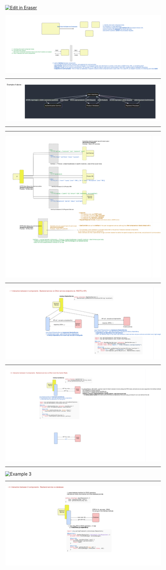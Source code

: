 <p><a target="_blank" href="https://app.eraser.io/workspace/4V79kdh82LGqWONFLrwu" id="edit-in-eraser-github-link"><img alt="Edit in Eraser" src="https://firebasestorage.googleapis.com/v0/b/second-petal-295822.appspot.com/o/images%2Fgithub%2FOpen%20in%20Eraser.svg?alt=media&amp;token=968381c8-a7e7-472a-8ed6-4a6626da5501"></a></p>

![Break down the system into components](/.eraser/4V79kdh82LGqWONFLrwu___qnB6tOkrttS5pifXKfvMtsnVb153___---figure---Tb0UFN5GV5msapRNhmaRt---figure---4Hwa6ssBzALfQAo4gLwHPw.png "Break down the system into components")

---

![Example of component to component communication](/.eraser/4V79kdh82LGqWONFLrwu___qnB6tOkrttS5pifXKfvMtsnVb153___---figure---vjCiVTfnsCoDgeE9774i9---figure---FRKWKTB68WhE7C2Kh1Qm0g.png "Example of component to component communication")



---



---

![Component to component HL view 2](/.eraser/4V79kdh82LGqWONFLrwu___qnB6tOkrttS5pifXKfvMtsnVb153___---figure---trzpDAQMUQUK2MMA7LF2P---figure---oFNwdsr3n0vFKUd9gdB58A.png "Component to component HL view 2")

---

![Example 1](/.eraser/4V79kdh82LGqWONFLrwu___qnB6tOkrttS5pifXKfvMtsnVb153___---figure---SAzRlYQ8Epe_JejBacBJH---figure---Lftp0npW8UyktwK65XRw7g.png "Example 1")

---

![Example 2](/.eraser/4V79kdh82LGqWONFLrwu___qnB6tOkrttS5pifXKfvMtsnVb153___---figure---22MyTiToDizZq7VMWxTEu---figure---tlV2fTxq25jLkgEOSrrcEw.png "Example 2")

---

![Example 3](undefined "Example 3")

---

![Exmple 4](/.eraser/4V79kdh82LGqWONFLrwu___qnB6tOkrttS5pifXKfvMtsnVb153___---figure---sXlCQxFR7nWEuJt-twcIL---figure---deXmXr2dXr4h1jBeQ_MNmQ.png "Exmple 4")




<!--- Eraser file: https://app.eraser.io/workspace/4V79kdh82LGqWONFLrwu --->
